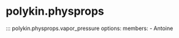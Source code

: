 # polykin.physprops

::: polykin.physprops.vapor_pressure
    options:
        members:
            - Antoine

